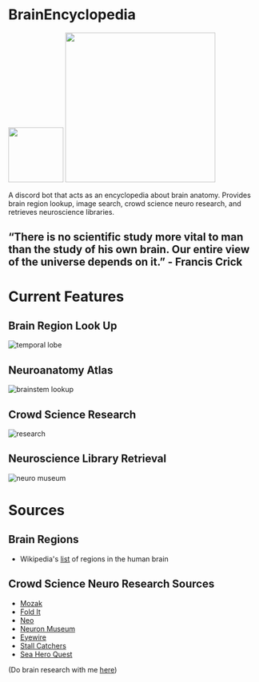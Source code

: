 # BrainEncyclopedia
<img img align="center left" src="https://reignicommunity.weebly.com/uploads/4/0/2/7/40273163/reignidiscordlogo-1-orig_orig.png" width="110">  <img img align="center left" src="https://cdn.discordapp.com/attachments/805865703310753822/805868189673848902/Screen_Shot_2021-02-01_at_1.31.28_PM.png" width="300">

A discord bot that acts as an encyclopedia about brain anatomy. Provides brain region lookup, image search, crowd science neuro research, and retrieves neuroscience libraries.

## “There is no scientific study more vital to man than the study of his own brain. Our entire view of the universe depends on it.” - Francis Crick

# Current Features
## Brain Region Look Up
![temporal lobe](https://cdn.discordapp.com/attachments/805865703310753822/810174419149389834/lobe.png)

## Neuroanatomy Atlas
![brainstem lookup](https://cdn.discordapp.com/attachments/805865703310753822/810174422987964436/stem.png)

## Crowd Science Research
![research](https://cdn.discordapp.com/attachments/805865703310753822/810174421960622110/research.png)

## Neuroscience Library Retrieval
![neuro museum](https://cdn.discordapp.com/attachments/805865703310753822/810174423985946654/museum.png)


# Sources

## Brain Regions
- Wikipedia's [list](https://en.wikipedia.org/wiki/List_of_regions_in_the_human_brain) of regions in the human brain

## Crowd Science Neuro Research Sources
- [Mozak](https://www.mozak.science/landing)
- [Fold It](https://fold.it/portal/info/about)
- [Neo](https://neo.eyewire.org/)
- [Neuron Museum](http://museum.eyewire.org/?neurons=26065,20117,26051,17212)
- [Eyewire](https://eyewire.org/explore)
- [Stall Catchers](https://stallcatchers.com/main)
- [Sea Hero Quest](https://sea-hero-quest.fileplanet.com/apk)

(Do brain research with me [here](https://youtu.be/5OAgCg4Axak))

